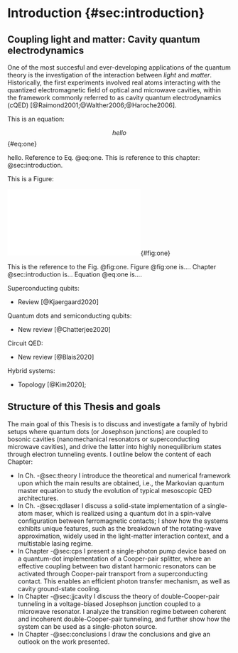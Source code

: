 # Introduction {#sec:introduction}


## Coupling light and matter: Cavity quantum electrodynamics
One of the most succesful and ever-developing applications of the quantum theory
is the investigation of the interaction between *light* and *matter*.
Historically, the first experiments involved real atoms
interacting with the quantized electromagnetic field of optical and microwave
cavities, within the framework commonly
referred to as cavity quantum electrodynamics (cQED)
[@Raimond2001;@Walther2006;@Haroche2006].

This is an equation:

$$
hello
$$
{#eq:one}

hello. Reference to Eq. @eq:one. This is reference to this chapter: @sec:introduction.

This is a Figure:

![Caption](figures/intro-cqed.pdf){#fig:one}

This is the reference to the Fig. @fig:one.
Figure @fig:one is.... Chapter @sec:introduction is... Equation @eq:one is....

Superconducting qubits:

* Review [@Kjaergaard2020]
  
Quantum dots and semiconducting qubits:

* New review [@Chatterjee2020]

Circuit QED:

* New review [@Blais2020]

Hybrid systems:

* Topology [@Kim2020];
  

## Structure of this Thesis and goals

The main goal of this Thesis is to discuss and investigate a
family of hybrid setups where quantum dots (or Josephson junctions) are coupled to bosonic cavities (nanomechanical
resonators or superconducting microwave cavities), and drive the latter into highly
nonequilibrium states through electron tunneling events. I outline below the content of each Chapter:

* In Ch. -@sec:theory I introduce the theoretical and numerical framework
  upon which the main results are obtained, i.e., the Markovian quantum master
  equation to study the evolution of typical mesoscopic QED architectures.
* In Ch. -@sec:qdlaser I discuss a solid-state implementation of a
  single-atom maser, which is realized using a quantum dot in a
  spin-valve configuration between ferromagnetic contacts; I show how the
  systems exhibits unique features, such as the breakdown of the rotating-wave
  approximation, widely used in the light-matter interaction context, and a
  multistable lasing regime.
* In Chapter -@sec:cps I present a single-photon pump device based on a
  quantum-dot implementation of a Cooper-pair splitter, where an effective
  coupling between two distant
  harmonic resonators can be activated through Cooper-pair transport from a
  superconducting contact. This enables an efficient photon transfer mechanism, as well
  as cavity ground-state cooling.
* In Chapter -@sec:jjcavity I discuss the theory of double-Cooper-pair
  tunneling in a voltage-biased Josephson junction coupled to a microwave
  resonator. I analyze the transition regime between coherent and incoherent
  double-Cooper-pair tunneling, and further show how the system can be used as a
  single-photon source.
* In Chapter -@sec:conclusions I draw the conclusions and give an outlook on
  the work presented.

